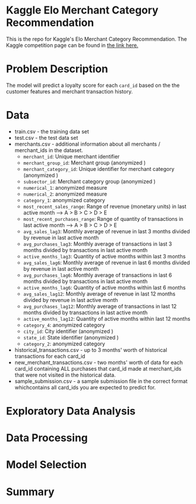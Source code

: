 # Kaggle Elo Merchant Category Recommendation
This is the repo for Kaggle's Elo Merchant Category Recommendation. The Kaggle competition page can be found in [the link here.](https://www.kaggle.com/c/elo-merchant-category-recommendation)

# Problem Description
The model will predict a loyalty score for each `card_id` based on the the customer features and merchant transaction history. 

# Data
- train.csv - the training data set
- test.csv - the test data set
- merchants.csv - additional information about all merchants / merchant_ids in the dataset.
  - `merchant_id`: Unique merchant identifier
  - `merchant_group_id`: Merchant group (anonymized )
  - `merchant_category_id`: Unique identifier for merchant category (anonymized )
  - `subsector_id`: Merchant category group (anonymized )
  - `numerical_1`: anonymized measure
  - `numerical_2`: anonymized measure
  - `category_1`: anonymized category
  - `most_recent_sales_range`: Range of revenue (monetary units) in last active month --> A > B > C > D > E
  - `most_recent_purchases_range`: Range of quantity of transactions in last active month --> A > B > C > D > E
  - `avg_sales_lag3`: Monthly average of revenue in last 3 months divided by revenue in last active month
  - `avg_purchases_lag3`: Monthly average of transactions in last 3 months divided by transactions in last active month
  - `active_months_lag3`: Quantity of active months within last 3 months
  - `avg_sales_lag6`: Monthly average of revenue in last 6 months divided by revenue in last active month
  - `avg_purchases_lag6`: Monthly average of transactions in last 6 months divided by transactions in last active month
  - `active_months_lag6`: Quantity of active months within last 6 months
  - `avg_sales_lag12`: Monthly average of revenue in last 12 months divided by revenue in last active month
  - `avg_purchases_lag12`: Monthly average of transactions in last 12 months divided by transactions in last active month
  - `active_months_lag12`: Quantity of active months within last 12 months
  - `category_4`: anonymized category
  - `city_id`: City identifier (anonymized )
  - `state_id`: State identifier (anonymized )
  - `category_2`: anonymized category
- historical_transactions.csv - up to 3 months' worth of historical transactions for each card_id
- new_merchant_transactions.csv - two months' worth of data for each card_id containing ALL purchases that card_id made at merchant_ids that were not visited in the historical data.
- sample_submission.csv - a sample submission file in the correct format whichcontains all card_ids you are expected to predict for.

# Exploratory Data Analysis

# Data Processing

# Model Selection

# Summary
